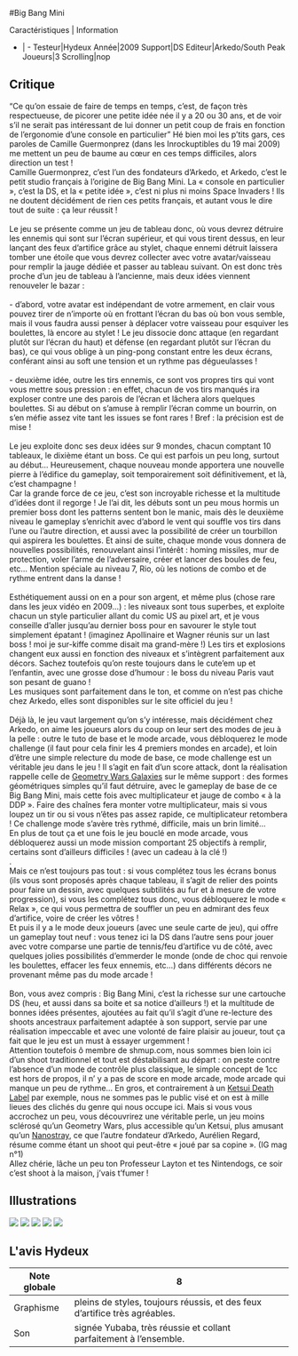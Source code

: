 #Big Bang Mini

Caractéristiques | Information
- | -
Testeur|Hydeux
Année|2009
Support|DS
Editeur|Arkedo/South Peak
Joueurs|3
Scrolling|nop

## Critique
“Ce qu’on essaie de faire de temps en temps, c’est, de façon très respectueuse, de picorer une petite idée née il y a 20 ou 30 ans, et de voir s’il ne serait pas intéressant de lui donner un petit coup de frais en fonction de l’ergonomie d’une console en particulier” Hé bien moi les p’tits gars, ces paroles de Camille Guermonprez (dans les Inrockuptibles du 19 mai 2009) me mettent un peu de baume au cœur en ces temps difficiles, alors direction un test !<br/>Camille Guermonprez, c’est l’un des fondateurs d’Arkedo, et Arkedo, c’est le petit studio français à l’origine de Big Bang Mini. La « console en particulier », c’est la DS, et la « petite idée », c’est ni plus ni moins Space Invaders ! Ils ne doutent décidément de rien ces petits français, et autant vous le dire tout de suite : ça leur réussit !<br/><br/>Le jeu se présente comme un jeu de tableau donc, où vous devrez détruire les ennemis qui sont sur l’écran supérieur, et qui vous tirent dessus, en leur lançant des feux d’artifice grâce au stylet, chaque ennemi détruit laissera tomber une étoile que vous devrez collecter avec votre avatar/vaisseau pour remplir la jauge dédiée et passer au tableau suivant. On est donc très proche d’un jeu de tableau à l’ancienne, mais deux idées viennent renouveler le bazar :<br/><br/>- d’abord, votre avatar est indépendant de votre armement, en clair vous pouvez tirer de n’importe où en frottant l’écran du bas où bon vous semble, mais il vous faudra aussi penser à déplacer votre vaisseau pour esquiver les boulettes, là encore au stylet ! Le jeu dissocie donc attaque (en regardant plutôt sur l’écran du haut) et défense (en regardant plutôt sur l’écran du bas), ce qui vous oblige à un ping-pong constant entre les deux écrans, conférant ainsi au soft une tension et un rythme pas dégueulasses !<br/><br/>- deuxième idée, outre les tirs ennemis, ce sont vos propres tirs qui vont vous mettre sous pression : en effet, chacun de vos tirs manqués ira exploser contre une des parois de l’écran et lâchera alors quelques boulettes. Si au début on s’amuse à remplir l’écran comme un bourrin, on s’en méfie assez vite tant les issues se font rares ! Bref : la précision est de mise !<br/><br/>Le jeu exploite donc ses deux idées sur 9 mondes, chacun comptant 10 tableaux, le dixième étant un boss. Ce qui est parfois un peu long, surtout au début… Heureusement, chaque nouveau monde apportera une nouvelle pierre à l’édifice du gameplay, soit temporairement soit définitivement, et là, c’est champagne !<br/>Car la grande force de ce jeu, c’est son incroyable richesse et la multitude d’idées dont il regorge ! Je l’ai dit, les débuts sont un peu mous hormis un premier boss dont les patterns sentent bon le manic, mais dès le deuxième niveau le gameplay s’enrichit avec d’abord le vent qui souffle vos tirs dans l’une ou l’autre direction, et aussi avec la possibilité de créer un tourbillon qui aspirera les boulettes. Et ainsi de suite, chaque monde vous donnera de nouvelles possibilités, renouvelant ainsi l’intérêt : homing missiles, mur de protection, voler l’arme de l’adversaire, créer et lancer des boules de feu, etc… Mention spéciale au niveau 7, Rio, où les notions de combo et de rythme entrent dans la danse !<br/><br/>Esthétiquement aussi on en a pour son argent, et même plus (chose rare dans les jeux vidéo en 2009…) : les niveaux sont tous superbes, et exploite chacun un style particulier allant du comic US au pixel art, et je vous conseille d’aller jusqu’au dernier boss pour en savourer le style tout simplement épatant ! (imaginez Apollinaire et Wagner réunis sur un last boss ! moi je sur-kiffe comme disait ma grand-mère !) Les tirs et explosions changent eux aussi en fonction des niveaux et s’intègrent parfaitement aux décors. Sachez toutefois qu’on reste toujours dans le cute’em up et l’enfantin, avec une grosse dose d’humour : le boss du niveau Paris vaut son pesant de guano !<br/>Les musiques sont parfaitement dans le ton, et comme on n’est pas chiche chez Arkedo, elles sont disponibles sur le site officiel du jeu !<br/><br/>Déjà là, le jeu vaut largement qu’on s’y intéresse, mais décidément chez Arkedo, on aime les joueurs alors du coup on leur sert des modes de jeu à la pelle : outre le tuto de base et le mode arcade, vous débloquerez le mode challenge (il faut pour cela finir les 4 premiers mondes en arcade), et loin d’être une simple relecture du mode de base, ce mode challenge est un véritable jeu dans le jeu ! Il s’agit en fait d’un score attack, dont la réalisation rappelle celle de <a href="index.php?page=fiche&id=1140">Geometry Wars Galaxies</a> sur le même support : des formes géométriques simples qu’il faut détruire, avec le gameplay de base de ce Big Bang Mini, mais cette fois avec multiplicateur et jauge de combo « à la DDP ». Faire des chaînes fera monter votre multiplicateur, mais si vous loupez un tir ou si vous n’êtes pas assez rapide, ce multiplicateur retombera ! Ce challenge mode s’avère très rythmé, difficile, mais un brin limité…<br/>En plus de tout ça et une fois le jeu bouclé en mode arcade, vous débloquerez aussi un mode mission comportant 25 objectifs à remplir, certains sont d’ailleurs difficiles ! (avec un cadeau à la clé !)<br/>.<br/>Mais ce n’est toujours pas tout : si vous complétez tous les écrans bonus (ils vous sont proposés après chaque tableau, il s’agit de relier des points pour faire un dessin, avec quelques subtilités au fur et à mesure de votre progression), si vous les complétez tous donc, vous débloquerez le mode « Relax », ce qui vous permettra de souffler un peu en admirant des feux d’artifice, voire de créer les vôtres !<br/>Et puis il y a le mode deux joueurs (avec une seule carte de jeu), qui offre un gameplay tout neuf : vous tenez ici la DS dans l’autre sens pour jouer avec votre comparse une partie de tennis/feu d’artifice vu de côté, avec quelques jolies possibilités d’emmerder le monde (onde de choc qui renvoie les boulettes, effacer les feux ennemis, etc…) dans différents décors ne provenant même pas du mode arcade !<br/><br/>Bon, vous avez compris : Big Bang Mini, c’est la richesse sur une cartouche DS (heu, et aussi dans sa boite et sa notice d’ailleurs !) et la multitude de bonnes idées présentes, ajoutées au fait qu’il s’agit d’une re-lecture des shoots ancestraux parfaitement adaptée à son support, servie par une réalisation impeccable et avec une volonté de faire plaisir au joueur, tout ça fait que le jeu est un must à essayer urgemment !<br/>Attention toutefois ô membre de shmup.com, nous sommes bien loin ici d’un shoot traditionnel et tout est déstabilisant au départ : on peste contre l’absence d’un mode de contrôle plus classique, le simple concept de 1cc est hors de propos, il n’ y a pas de score en mode arcade, mode arcade qui manque un peu de rythme… En gros, et contrairement à un <a href="index.php?page=fiche&id=1156">Ketsui Death Label</a> par exemple, nous ne sommes pas le public visé et on est à mille lieues des clichés du genre qui nous occupe ici. Mais si vous vous accrochez un peu, vous découvrirez une véritable perle, un jeu moins sclérosé qu’un Geometry Wars, plus accessible qu’un Ketsui, plus amusant qu’un <a href="index.php?page=fiche&id=815">Nanostray</a>, ce que l’autre fondateur d’Arkedo, Aurélien Regard, résume comme étant un shoot qui peut-être « joué par sa copine ». (IG mag n°1)<br/>Allez chérie, lâche un peu ton Professeur Layton et tes Nintendogs, ce soir c’est shoot à la maison, j’vais t’fumer !<br/>

## Illustrations
![](http://www.shmup.com/images/thumbs/img_fiche_1_1277.jpg)
![](http://www.shmup.com/images/thumbs/img_fiche_2_1277.jpg)
![](http://www.shmup.com/images/thumbs/img_fiche_3_1277.jpg)
![](http://www.shmup.com/images/thumbs/img_fiche_4_1277.jpg)
![](http://www.shmup.com/images/thumbs/)

## L'avis Hydeux
Note globale|8
-|-
Graphisme|pleins de styles, toujours réussis, et des feux d’artifice très agréables. 
Son|signée Yubaba, très réussie et collant parfaitement à l’ensemble. 
